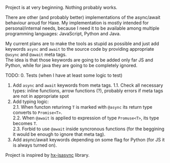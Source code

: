 Project is at very beginning. Nothing probably works.

There are other (and probably better) implementations of the async/await behaviour aroud for Haxe.
My implementation is mostly intended for personal/internal needs, because I need it to be available among multiple programming languages: JavaScript, Python and Java.

My current plans are to make the tools as stupid as possible and just add keywords `async` and `await` to the source code by providing appropriate `@async` and `@await` meta tags.  
The idea is that those keywords are going to be added only far JS and Python, while for java they are going to be completely ignored.

TODO:
0. Tests (when I have at least some logic to test)
1. Add `async` and `await` keywords from meta tags.
1.1. Check all necessary types: inline functions, arrow functions (?), probably errors if meta tags are not in appropriate spot
2. Add typing logic:  
2.1. When functon returinng `T` is marked with `@async` its return type converts to `Promise<T>`.  
2.2. When `@await` is applied to expression of type `Promuse<T>`, its type becomes `T`.  
2.3. Forbid to use `@await` inside syncronous functions (for the beggining it would be enough to ignore that meta tag).
3. Add async/await keywords depending on some flag for Python (for JS it is always turned on). 

Project is inspired by [hx-jsasync](https://github.com/basro/hx-jsasync) library.  
